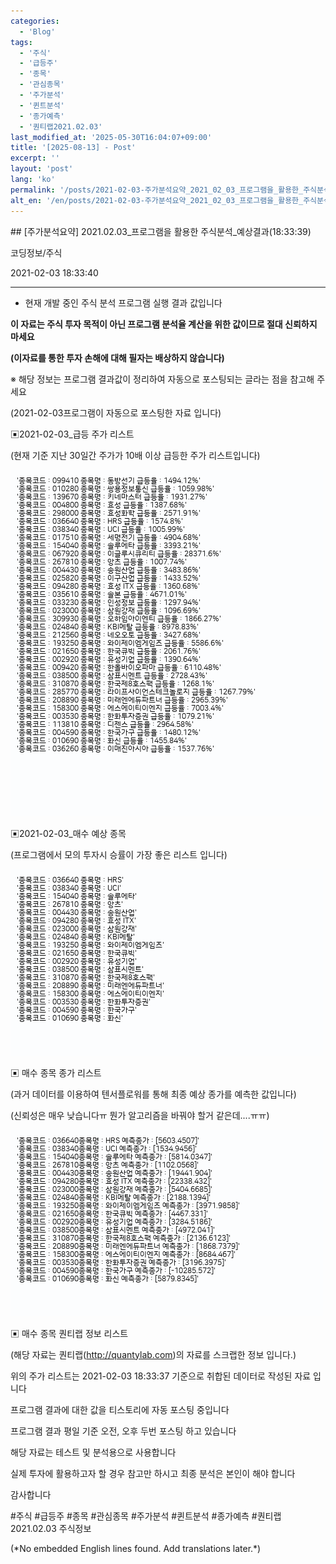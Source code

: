 ```yaml
---
categories:
  - 'Blog'
tags:
  - '주식'
  - '급등주'
  - '종목'
  - '관심종목'
  - '주가분석'
  - '퀸트분석'
  - '종가예측'
  - '퀀티랩2021.02.03'
last_modified_at: '2025-05-30T16:04:07+09:00'
title: '[2025-08-13] - Post'
excerpt: ''
layout: 'post'
lang: 'ko'
permalink: '/posts/2021-02-03-주가분석요약_2021_02_03_프로그램을_활용한_주식분석_예상결과_18_33_39/'
alt_en: '/en/posts/2021-02-03-주가분석요약_2021_02_03_프로그램을_활용한_주식분석_예상결과_18_33_39/'
---
```


<div class="lang-panel lang-ko" lang="ko">
## [주가분석요약] 2021.02.03_프로그램을 활용한 주식분석_예상결과(18:33:39)

코딩정보/주식

2021-02-03 18:33:40

* * *

* 현재 개발 중인 주식 분석 프로그램 실행 결과 값입니다

**이 자료는 주식 투자 목적이 아닌 프로그램 분석율 계산을 위한 값이므로 절대 신뢰하지 마세요**

**(이자료를 통한 투자 손해에 대해 필자는 배상하지 않습니다)**

※ 해당 정보는 프로그램 결과값이 정리하여 자동으로 포스팅되는 글라는 점을 참고해 주세요

(2021-02-03프로그램이 자동으로 포스팅한 자료 입니다)

▣2021-02-03_급등 주가 리스트

(현재 기준 지난 30일간 주가가 10배 이상 급등한 주가 리스트입니다)

![](/assets/images/주가분석요약_2021_02_03_프로그램을_활용한_주식분석_예상결과_18_33_39/skyloket_list.png)

▣2021-02-03_매수 예상 종목

(프로그램에서 모의 투자시 승률이 가장 좋은 리스트 입니다)

![](/assets/images/주가분석요약_2021_02_03_프로그램을_활용한_주식분석_예상결과_18_33_39/buy_list.png)

▣ 매수 종목 종가 리스트

(과거 데이터를 이용하여 텐서플로워를 통해 최종 예상 종가를 예측한 값입니다)

(신뢰성은 매우 낮습니다ㅠ 뭔가 알고리즘을 바꿔야 할거 같은데....ㅠㅠ)

![](/assets/images/주가분석요약_2021_02_03_프로그램을_활용한_주식분석_예상결과_18_33_39/stockclose_list.png)

▣ 매수 종목 퀀티랩 정보 리스트

(해당 자료는 퀀티랩(http://quantylab.com)의 자료를 스크랩한 정보 입니다.)

위의 주가 리스트는 2021-02-03 18:33:37 기준으로 취합된 데이터로 작성된 자료 입니다

프로그램 결과에 대한 값을 티스토리에 자동 포스팅 중입니다

프로그램 결과 평일 기준 오전, 오후 두번 포스팅 하고 있습니다

해당 자료는 테스트 및 분석용으로 사용합니다

실제 투자에 활용하고자 할 경우 참고만 하시고 최종 분석은 본인이 해야 합니다

감사합니다

  

#주식 #급등주 #종목 #관심종목 #주가분석 #퀸트분석 #종가예측 #퀀티랩2021.02.03 주식정보


</div>
<div class="lang-panel lang-en" lang="en">
(*No embedded English lines found. Add translations later.*)

</div>
